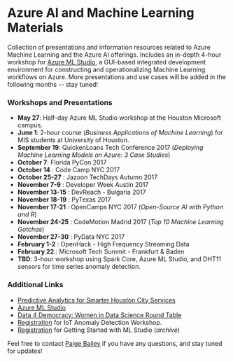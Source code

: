 # Azure AI and Machine Learning Materials
Collection of presentations and information resources related to Azure Machine Learning and the Azure AI offerings. Includes an in-depth 4-hour workshop for [Azure ML Studio](https://studio.azureml.net/), a GUI-based integrated development environment for constructing and operationalizing Machine Learning workflows on Azure.  More presentations and use cases will be added in the following months -- stay tuned!

### Workshops and Presentations
* **May 27**: Half-day Azure ML Studio workshop at the Houston Microsoft campus.
* **June 1**: 2-hour course (*Business Applications of Machine Learning*) for MIS students at University of Houston.
* **September 19**: QuickenLoans Tech Conference 2017 (*Deploying Machine Learning Models on Azure: 3 Case Studies*)
* **October 7**: Florida PyCon 2017
* **October 14** : Code Camp NYC 2017
* **October 25-27** : Jazoon TechDays Autumn 2017
* **November 7-9** : Developer Week Austin 2017
* **November 13-15** : DevReach - Bulgaria 2017
* **November 18-19** : PyTexas 2017
* **November 17-21** : OpenCamps NYC 2017 (*Open-Source AI with Python and R*)
* **November 24-25** : CodeMotion Madrid 2017 (*Top 10 Machine Learning Gotchas*)
* **November 27-30** : PyData NYC 2017 
* **February 1-2** : OpenHack - High Frequency Streaming Data 
* **February 22** : Microsoft Tech Summit - Frankfurt & Baden
* **TBD**: 3-hour workshop using Spark Core, Azure ML Studio, and DHT11 sensors for time series anomaly detection.

### Additional Links
* [Predictive Analytics for Smarter Houston City Services](https://devpost.com/software/predictive-analytics-for-houston-city-services) 
* [Azure ML Studio](https://studio.azureml.net/)
* [Data 4 Democracy: Women in Data Science Round Table](https://www.youtube.com/watch?v=AXyj9Bg9R88)
* [Registration](https://www.eventbrite.com/e/iot-anomaly-detection-workshop-with-azure-ml-studio-particle-core-free-tickets-35884305925?aff=es2) for IoT Anomaly Detection Workshop.
* [Registration](https://www.eventbrite.com/e/getting-started-with-azure-machine-learning-studio-tickets-34577913470#) for Getting Started with ML Studio (_archive_)

Feel free to contact [Paige Bailey](mailto:paige.bailey@microsoft.com) if you have any questions, and stay tuned for updates!
